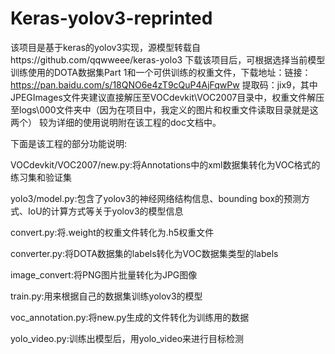 # Keras-yolov3-reprinted
该项目是基于keras的yolov3实现，源模型转载自https://github.com/qqwweee/keras-yolo3
下载该项目后，可根据选择当前模型训练使用的DOTA数据集Part 1和一个可供训练的权重文件，下载地址：链接：https://pan.baidu.com/s/18QNO6e4zT9cQuP4AjFqwPw 提取码：jix9，其中JPEGImages文件夹建议直接解压至VOCdevkit\VOC2007目录中，权重文件解压至logs\000文件夹中（因为在项目中，我定义的图片和权重文件读取目录就是这两个）
较为详细的使用说明附在该工程的doc文档中。

下面是该工程的部分功能说明:

VOCdevkit/VOC2007/new.py:将Annotations中的xml数据集转化为VOC格式的练习集和验证集

yolo3/model.py:包含了yolov3的神经网络结构信息、bounding box的预测方式、IoU的计算方式等关于yolov3的模型信息

convert.py:将.weight的权重文件转化为.h5权重文件

converter.py:将DOTA数据集的labels转化为VOC数据集类型的labels

image_convert:将PNG图片批量转化为JPG图像

train.py:用来根据自己的数据集训练yolov3的模型

voc_annotation.py:将new.py生成的文件转化为训练用的数据

yolo_video.py:训练出模型后，用yolo_video来进行目标检测
